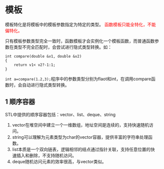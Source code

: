 # 模板

模板特化是将模板中的模板参数指定为特定的类型。<font color=red> 函数模板只能全特化，不能偏特化。 </font>

只有模板参数类型完全一致时，函数模板才会实例化一个模板函数，而普通函数参数在类型不完全匹配时，会尝试进行隐式类型转换。如：

```
int compare(double &v1, double &v2)
{        
    return v1< v2?-1:1;
}
```

`int a=compare(1.2,3);`程序中的参数类型分别为flaot和int，在调用compare函数时，会自动进行隐式类型转换。

## 1 顺序容器

STL中提供的顺序容器包括：vector、list、deque、string

1. vector在堆空间中建立一个一维数组，地址空间是连续的，支持快速随机访问。
2. string可以理解为元素类型为char的vector容器，提供丰富的字符串处理函数。
3. list本质是一个双向链表，逻辑相邻的结点通过指针关联，支持任意位置的快速插入和删除，不支持随机访问。
4. deque随机访问元素的效率很高，与vector类似。